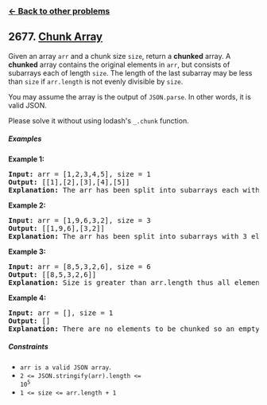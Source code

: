 ### [&#8592; Back to other problems](../../README.md)

## 2677. [Chunk Array](https://leetcode.com/problems/chunk-array/)

Given an array `arr` and a chunk size `size`, return a **chunked** array. A **chunked** array
contains the
original elements in `arr`, but consists of subarrays each of length `size`. The length of the last
subarray may be less than `size` if `arr.length` is not evenly divisible by `size`.

You may assume the array is the output of `JSON.parse`. In other words, it is valid JSON.

Please solve it without using lodash's `_.chunk` function.

##### Examples

**Example 1:**

<pre>
<b>Input:</b> arr = [1,2,3,4,5], size = 1
<b>Output:</b> [[1],[2],[3],[4],[5]]
<b>Explanation:</b> The arr has been split into subarrays each with 1 element.
</pre>

**Example 2:**

<pre>
<b>Input:</b> arr = [1,9,6,3,2], size = 3
<b>Output:</b> [[1,9,6],[3,2]]
<b>Explanation:</b> The arr has been split into subarrays with 3 elements. However, only two elements are left for the 2nd subarray.
</pre>

**Example 3:**

<pre>
<b>Input:</b> arr = [8,5,3,2,6], size = 6
<b>Output:</b> [[8,5,3,2,6]]
<b>Explanation:</b> Size is greater than arr.length thus all elements are in the first subarray.
</pre>

**Example 4:**

<pre>
<b>Input:</b> arr = [], size = 1
<b>Output:</b> []
<b>Explanation:</b> There are no elements to be chunked so an empty array is returned.
</pre>

##### Constraints

* `arr is a valid JSON array`.
* <code>2 <= JSON.stringify(arr).length <= 10<sup>5</sup></code>
* <code>1 <= size <= arr.length + 1</code>
